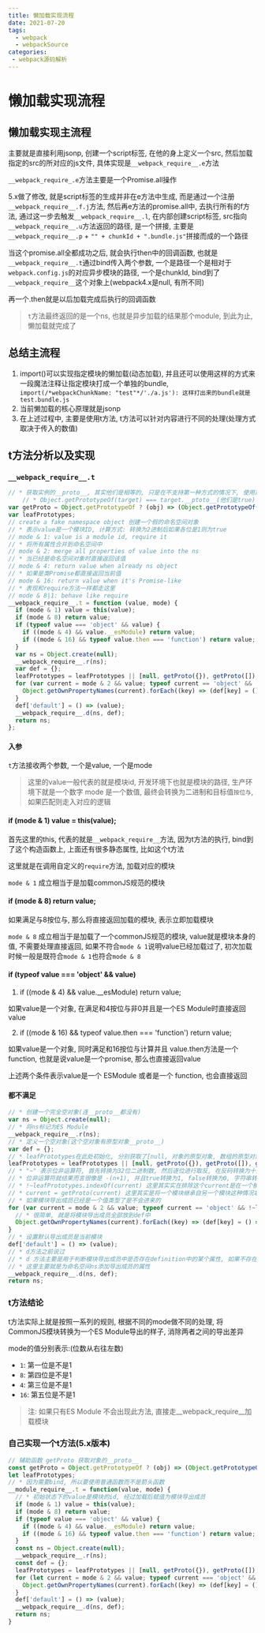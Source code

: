 ```yaml
---
title: 懒加载实现流程
date: 2021-07-20
tags:
  - webpack
  - webpackSource
categories: 
 - webpack源码解析
---
```


# 懒加载实现流程

## 懒加载实现主流程

主要就是直接利用jsonp, 创建一个script标签, 在他的身上定义一个src, 然后加载指定的src的所对应的js文件, 具体实现是`__webpack_require__.e`方法

`__webpack_require_.e`方法主要是一个Promise.all操作

5.x做了修改, 就是script标签的生成并非在e方法中生成, 而是通过一个注册`__webpack_require__.f.j`方法, 然后再e方法的promise.all中, 去执行所有的f方法, 通过这一步去触发`__webpack_require__.l`, 在内部创建script标签, src指向`__webpack_require__.u`方法返回的路径, 是一个拼接, 主要是`__webpack_require__.p` + `"" + chunkId + ".bundle.js"`拼接而成的一个路径

当这个promise.all全都成功之后, 就会执行then中的回调函数, 也就是`__webpack_require__.t`通过bind传入两个参数, 一个是路径一个是相对于`webpack.config.js`的对应异步模块的路径, 一个是chunkId, bind到了`__webpack_require__`这个对象上(webpack4.x是null, 有所不同)

再一个.then就是以后加载完成后执行的回调函数

> `t`方法最终返回的是一个ns, 也就是异步加载的结果那个module, 到此为止, 懒加载就完成了

## 总结主流程

1. import()可以实现指定模块的懒加载(动态加载), 并且还可以使用这样的方式来一段魔法注释让指定模块打成一个单独的bundle, `import(/*webpackChunkName: "test"*/'./a.js'): 这样打出来的bundle就是test.bundle.js`
2. 当前懒加载的核心原理就是jsonp
3. 在上述过程中, 主要是使用t方法, t方法可以针对内容进行不同的处理(处理方式取决于传入的数值)

## t方法分析以及实现

### `__webpack_require__.t`

```js
// * 获取实例的__proto__, 其实他们是相等的, 只是在不支持第一种方式的情况下, 使用第二种方式
    // * Object.getPrototypeOf(target) === target.__ptoto__(他们是true)
var getProto = Object.getPrototypeOf ? (obj) => (Object.getPrototypeOf(obj)) : (obj) => (obj.__proto__);
var leafPrototypes;
// create a fake namespace object 创建一个假的命名空间对象
// * 表示value是一个模块ID, 计算方式: 转换为2进制后如果各位是1则为true
// mode & 1: value is a module id, require it  
// * 将所有属性合并到命名空间中
// mode & 2: merge all properties of value into the ns 
// * 当已经是命名空间对象时直接返回该值
// mode & 4: return value when already ns object
// * 如果是类Promise都直接返回当前值
// mode & 16: return value when it's Promise-like
// * 表现和require方法一样都走这里
// mode & 8|1: behave like require
__webpack_require__.t = function (value, mode) {
  if (mode & 1) value = this(value);
  if (mode & 8) return value;
  if (typeof value === 'object' && value) {
    if ((mode & 4) && value.__esModule) return value;
    if ((mode & 16) && typeof value.then === 'function') return value;
  }
  var ns = Object.create(null);
  __webpack_require__.r(ns);
  var def = {};
  leafPrototypes = leafPrototypes || [null, getProto({}), getProto([]), getProto(getProto)];
  for (var current = mode & 2 && value; typeof current == 'object' && !~leafPrototypes.indexOf(current); current = getProto(current)) {
    Object.getOwnPropertyNames(current).forEach((key) => (def[key] = () => (value[key])));
  }
  def['default'] = () => (value);
  __webpack_require__.d(ns, def);
  return ns;
};
```

#### 入参

`t`方法接收两个参数, 一个是value, 一个是mode

> 这里的value一般代表的就是模块id, 开发环境下也就是模块的路径, 生产环境下就是一个数字
> mode 是一个数值, 最终会转换为二进制和目标值`按位与`, 如果匹配则走入对应的逻辑

#### if (mode & 1) value = this(value);

首先这里的this, 代表的就是`__webpack_require__`方法, 因为t方法的执行, bind到了这个构造函数上, 上面还有很多静态属性, 比如这个t方法

这里就是在调用自定义的`require`方法, 加载对应的模块

`mode & 1` 成立相当于是加载commonJS规范的模块

#### if (mode & 8) return value;

如果满足与8按位与, 那么将直接返回加载的模块, 表示立即加载模块

`mode & 8` 成立相当于是加载了一个commonJS规范的模块, value就是模块本身的值, 不需要处理直接返回, 如果不符合`mode & 1`说明value已经加载过了, 初次加载时候一般是既符合`mode & 1`也符合`mode & 8`

#### if (typeof value === 'object' && value) 

1. if ((mode & 4) && value.__esModule) return value;

如果value是一个对象, 在满足和4按位与非0并且是一个ES Module时直接返回value

2. if ((mode & 16) && typeof value.then === 'function') return value;

如果value是一个对象, 同时满足和16按位与计算并且 value.then方法是一个function, 也就是说value是一个promise, 那么也直接返回value

上述两个条件表示value是一个 ESModule 或者是一个 function, 也会直接返回

#### 都不满足

```js
// * 创建一个完全空对象(连__proto__都没有)
var ns = Object.create(null);
// * 将ns标记为ES Module
__webpack_require__.r(ns);
// * 定义一个空对象(这个空对象有原型对象__proto__)
var def = {};
// * leafPrototypes在此处初始化, 分别获取了[null, 对象的原型对象, 数组的原型对象, 以及函数的原型对象]
leafPrototypes = leafPrototypes || [null, getProto({}), getProto([]), getProto(getProto)];
// * "~" 表示位非运算符, 首先转换为32位二进制数, 然后逐位进行取反, 在反码转换为十进制浮点数。
// * 位非运算符就结果而言很像是 -(n+1), 并且true转换为1, false转换为0, 字符串转换为0, 引用转换为0, 因此除了true是-2， 其他的结果都是-1
// * !~leafPrototypes.indexOf(current) 这里其实实在排除这个current是在一个模块对象, 并且他是一个原型对象
// * current = getProto(current) 这里其实是将一个模块继承自另一个模块这种情况拿出来, 直到最后一层
// * 如果模块导出成员已经是一个值类型了是不会进来的
for (var current = mode & 2 && value; typeof current == 'object' && !~leafPrototypes.indexOf(current); current = getProto(current)) {
  // * 很简单, 就是将模块导出成员全部放到def中
  Object.getOwnPropertyNames(current).forEach((key) => (def[key] = () => (value[key])));
}
// * 设置默认导出成员是当前模块
def['default'] = () => (value);
// * d方法之前说过
// * d 方法主要是用于判断模块导出成员中是否存在definition中的某个属性, 如果不存在, 则会添加该属性, 并添加一个getter
// * 这里主要就是为命名空间ns添加导出成员的属性
__webpack_require__.d(ns, def);
return ns;
```

### t方法结论

t方法实际上就是按照一系列的规则, 根据不同的mode做不同的处理, 将CommonJS模块转换为一个ES Module导出的样子, 消除两者之间的导出差异

mode的值分别表示:(位数从右往左数)
+ `1`: 第一位是不是1
+ `8`: 第四位是不是1
+ `4`: 第三位是不是1
+ `16`: 第五位是不是1

> 注: 如果只有ES Module 不会出现此方法, 直接走__webpack_require__加载模块

### 自己实现一个t方法(5.x版本)

```js
// 辅助函数 getProto 获取对象的__proto__
const getProto = Object.getPrototypeOf ? (obj) => (Object.getPrototypeOf(obj)) : (obj) => (obj.__proto__);
let leafPrototypes;
// * 因为需要bind, 所以要使用普通函数而不是箭头函数
__module_require__.t = function(value, mode) {
  // * 初始状态下的value是模块的id, 经过加载后赋值为模块导出成员
  if (mode & 1) value = this(value);
  if (mode & 8) return value;
  if (typeof value === 'object' && value) {
    if ((mode & 4) && value.__esModule) return value;
    if ((mode & 16) && typeof value.then === 'function') return value;
  }
  const ns = Object.create(null);
  __webpack_require__.r(ns);
  const def = {};
  leafPrototypes = leafPrototypes || [null, getProto({}), getProto([]), getProto(getProto)];
  for (let current = mode & 2 && value; typeof current === 'object' && !~leafPrototypes.indexOf(current); current = getProto(current)) {
    Object.getOwnPropertyNames(current).forEach((key) => (def[key] = () => (value[key])));
  }
  def['default'] = () => (value);
  __webpack_require__.d(ns, def);
  return ns;
}
```
